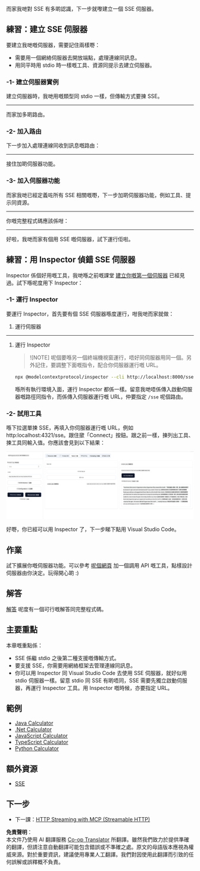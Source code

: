 <!--
CO_OP_TRANSLATOR_METADATA:
{
  "original_hash": "64645691bf0985f1760b948123edf269",
  "translation_date": "2025-06-13T10:43:53+00:00",
  "source_file": "03-GettingStarted/05-sse-server/README.md",
  "language_code": "hk"
}
-->
而家我哋對 SSE 有多啲認識，下一步就嚟建立一個 SSE 伺服器。

## 練習：建立 SSE 伺服器

要建立我哋嘅伺服器，需要記住兩樣嘢：

- 需要用一個網絡伺服器去開放端點，處理連線同訊息。
- 用同平時用 stdio 時一樣嘅工具、資源同提示去建立伺服器。

### -1- 建立伺服器實例

建立伺服器時，我哋用嘅類型同 stdio 一樣，但傳輸方式要揀 SSE。

---

而家加多啲路由。

### -2- 加入路由

下一步加入處理連線同收到訊息嘅路由： 

---

接住加啲伺服器功能。

### -3- 加入伺服器功能

而家我哋已經定義咗所有 SSE 相關嘅嘢，下一步加啲伺服器功能，例如工具、提示同資源。

---

你嘅完整程式碼應該係咁：

---

好啦，我哋而家有個用 SSE 嘅伺服器，試下運行佢啦。

## 練習：用 Inspector 偵錯 SSE 伺服器

Inspector 係個好用嘅工具，我哋喺之前嘅課堂 [建立你嘅第一個伺服器](/03-GettingStarted/01-first-server/README.md) 已經見過。試下喺呢度用下 Inspector：

### -1- 運行 Inspector

要運行 Inspector，首先要有個 SSE 伺服器喺度運行，咁我哋而家就做：

1. 運行伺服器

---

1. 運行 Inspector

    > ![NOTE]
    > 呢個要喺另一個終端機視窗運行，唔好同伺服器用同一個。另外記住，要調整下面嘅指令，配合你伺服器運行嘅 URL。

    ```sh
    npx @modelcontextprotocol/inspector --cli http://localhost:8000/sse --method tools/list
    ```

    喺所有執行環境入面，運行 Inspector 都係一樣。留意我哋唔係傳入啟動伺服器嘅路徑同指令，而係傳入伺服器運行嘅 URL，仲要指定 `/sse` 呢個路由。

### -2- 試用工具

喺下拉選單揀 SSE，再填入你伺服器運行嘅 URL，例如 http:localhost:4321/sse。跟住撳「Connect」按鈕。跟之前一樣，揀列出工具、揀工具同輸入值。你應該會見到以下結果：

![SSE Server running in inspector](../../../../translated_images/sse-inspector.d86628cc597b8fae807a31d3d6837842f5f9ee1bcc6101013fa0c709c96029ad.hk.png)

好嘢，你已經可以用 Inspector 了，下一步睇下點用 Visual Studio Code。

## 作業

試下擴展你嘅伺服器功能。可以參考 [呢個網頁](https://api.chucknorris.io/) 加一個調用 API 嘅工具，點樣設計伺服器由你決定。玩得開心啲 :)

## 解答

[解答](./solution/README.md) 呢度有一個可行嘅解答同完整程式碼。

## 主要重點

本章嘅重點係：

- SSE 係繼 stdio 之後第二種支援嘅傳輸方式。
- 要支援 SSE，你需要用網絡框架去管理連線同訊息。
- 你可以用 Inspector 同 Visual Studio Code 去使用 SSE 伺服器，就好似用 stdio 伺服器一樣。留意 stdio 同 SSE 有啲唔同，SSE 需要先獨立啟動伺服器，再運行 Inspector 工具。用 Inspector 嘅時候，亦要指定 URL。

## 範例

- [Java Calculator](../samples/java/calculator/README.md)
- [.Net Calculator](../../../../03-GettingStarted/samples/csharp)
- [JavaScript Calculator](../samples/javascript/README.md)
- [TypeScript Calculator](../samples/typescript/README.md)
- [Python Calculator](../../../../03-GettingStarted/samples/python)

## 額外資源

- [SSE](https://developer.mozilla.org/en-US/docs/Web/API/Server-sent_events)

## 下一步

- 下一課：[HTTP Streaming with MCP (Streamable HTTP)](/03-GettingStarted/06-http-streaming/README.md)

**免責聲明**：  
本文件乃使用 AI 翻譯服務 [Co-op Translator](https://github.com/Azure/co-op-translator) 所翻譯。雖然我們致力於提供準確的翻譯，但請注意自動翻譯可能包含錯誤或不準確之處。原文的母語版本應視為權威來源。對於重要資訊，建議使用專業人工翻譯。我們對因使用此翻譯而引致的任何誤解或誤釋概不負責。